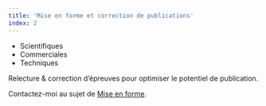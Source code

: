 ```yaml
---
title: 'Mise en forme et correction de publications'
index: 2
---
```


- Scientifiques
- Commerciales
- Techniques

Relecture & correction d’épreuves pour optimiser le potentiel de publication.

Contactez-moi au sujet de [Mise en forme](mailto:marielle.gaylord97@ethereal.email?subject=Mise%20en%20Forme&body=Tapez%20%0Avotre%20message%20ici%0A).
